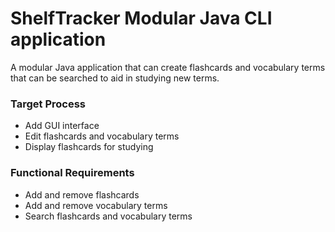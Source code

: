 # ShelfTracker Modular Java CLI application

A modular Java application that can create flashcards and vocabulary terms that can be searched to aid in studying new terms.

### Target Process

- Add GUI interface
- Edit flashcards and vocabulary terms
- Display flashcards for studying

### Functional Requirements

- Add and remove flashcards
- Add and remove vocabulary terms
- Search flashcards and vocabulary terms
